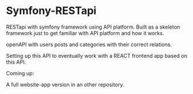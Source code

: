 # Symfony-RESTapi

RESTapi with symfony framework using API platform. Built as a skeleton framework just to get familiar with API platform and how it works.

openAPI with users posts and categories with their correct relations.

Setting up this API to eventually work with a REACT frontend app based on this API. 

Coming up: 

A full website-app version in an other repository.
